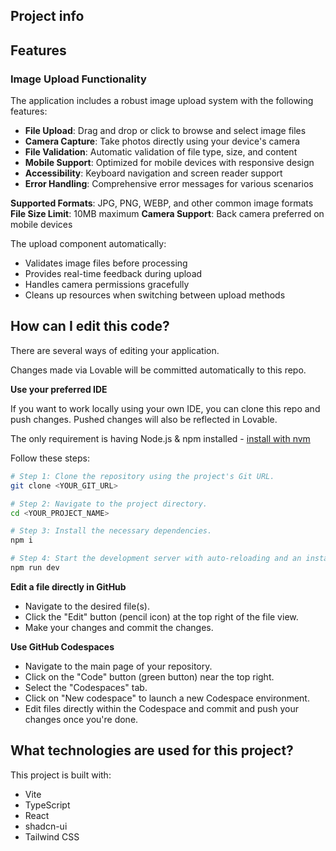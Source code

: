 
## Project info

## Features

### Image Upload Functionality

The application includes a robust image upload system with the following features:

- **File Upload**: Drag and drop or click to browse and select image files
- **Camera Capture**: Take photos directly using your device's camera
- **File Validation**: Automatic validation of file type, size, and content
- **Mobile Support**: Optimized for mobile devices with responsive design
- **Accessibility**: Keyboard navigation and screen reader support
- **Error Handling**: Comprehensive error messages for various scenarios

**Supported Formats**: JPG, PNG, WEBP, and other common image formats
**File Size Limit**: 10MB maximum
**Camera Support**: Back camera preferred on mobile devices

The upload component automatically:
- Validates image files before processing
- Provides real-time feedback during upload
- Handles camera permissions gracefully
- Cleans up resources when switching between upload methods

## How can I edit this code?

There are several ways of editing your application.



Changes made via Lovable will be committed automatically to this repo.

**Use your preferred IDE**

If you want to work locally using your own IDE, you can clone this repo and push changes. Pushed changes will also be reflected in Lovable.

The only requirement is having Node.js & npm installed - [install with nvm](https://github.com/nvm-sh/nvm#installing-and-updating)

Follow these steps:

```sh
# Step 1: Clone the repository using the project's Git URL.
git clone <YOUR_GIT_URL>

# Step 2: Navigate to the project directory.
cd <YOUR_PROJECT_NAME>

# Step 3: Install the necessary dependencies.
npm i

# Step 4: Start the development server with auto-reloading and an instant preview.
npm run dev
```

**Edit a file directly in GitHub**

- Navigate to the desired file(s).
- Click the "Edit" button (pencil icon) at the top right of the file view.
- Make your changes and commit the changes.

**Use GitHub Codespaces**

- Navigate to the main page of your repository.
- Click on the "Code" button (green button) near the top right.
- Select the "Codespaces" tab.
- Click on "New codespace" to launch a new Codespace environment.
- Edit files directly within the Codespace and commit and push your changes once you're done.

## What technologies are used for this project?

This project is built with:

- Vite
- TypeScript
- React
- shadcn-ui
- Tailwind CSS
